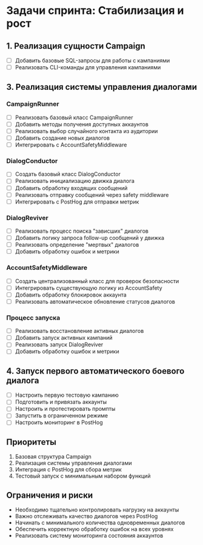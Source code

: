 # Задачи спринта: Стабилизация и рост

## 1. Реализация сущности Campaign
- [ ] Добавить базовые SQL-запросы для работы с кампаниями
- [ ] Реализовать CLI-команды для управления кампаниями

## 3. Реализация системы управления диалогами
### CampaignRunner
- [ ] Реализовать базовый класс CampaignRunner
- [ ] Добавить методы получения доступных аккаунтов
- [ ] Реализовать выбор случайного контакта из аудитории
- [ ] Добавить создание новых диалогов
- [ ] Интегрировать с AccountSafetyMiddleware

### DialogConductor
- [ ] Создать базовый класс DialogConductor
- [ ] Реализовать инициализацию движка диалога
- [ ] Добавить обработку входящих сообщений
- [ ] Реализовать отправку сообщений через safety middleware
- [ ] Интегрировать с PostHog для отправки метрик

### DialogReviver
- [ ] Реализовать процесс поиска "зависших" диалогов
- [ ] Добавить логику запроса follow-up сообщений у движка
- [ ] Реализовать определение "мертвых" диалогов
- [ ] Добавить обработку ошибок и метрики

### AccountSafetyMiddleware
- [ ] Создать централизованный класс для проверок безопасности
- [ ] Интегрировать существующую логику из AccountSafety
- [ ] Добавить обработку блокировок аккаунта
- [ ] Реализовать автоматическое обновление статусов диалогов

### Процесс запуска
- [ ] Реализовать восстановление активных диалогов
- [ ] Добавить запуск активных кампаний
- [ ] Реализовать запуск DialogReviver
- [ ] Добавить обработку ошибок и метрики

## 4. Запуск первого автоматического боевого диалога
- [ ] Настроить первую тестовую кампанию
- [ ] Подготовить и привязать аккаунты
- [ ] Настроить и протестировать промпты
- [ ] Запустить в ограниченном режиме
- [ ] Настроить мониторинг в PostHog

## Приоритеты
1. Базовая структура Campaign
2. Реализация системы управления диалогами
3. Интеграция с PostHog для сбора метрик
4. Тестовый запуск с минимальным набором функций

## Ограничения и риски
- Необходимо тщательно контролировать нагрузку на аккаунты
- Важно отслеживать качество диалогов через PostHog
- Начинать с минимального количества одновременных диалогов
- Обеспечить корректную обработку ошибок на всех уровнях
- Реализовать систему мониторинга состояния аккаунтов
